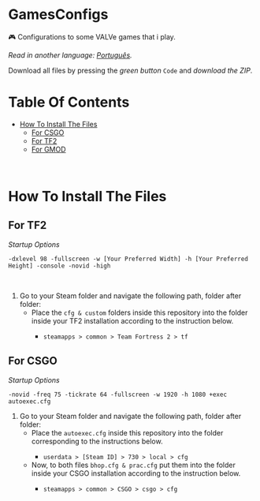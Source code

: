 # GamesConfigs
🎮 Configurations to some VALVe games that i play.

*Read in another language: [Português](README.br.md).*

Download all files by pressing the *green button* `Code` and *download the ZIP*.

<h1>Table Of Contents</h1>
<ul> 
  <li>
    <a href="#HowToInstallFiles">How To Install The Files</a>
    <ul> 
      <li><a href="#CSGO">For CSGO</a></li>
      <li><a href="#TF2">For TF2</a></li>
      <li><a href="#GMOD">For GMOD</a></li>
    </ul>  
  </li>
</ul>

<br>

<h1 id="HowToInstallFiles">How To Install The Files</h1> 

<h2 id="TF2">For TF2</h2>
<p><i>Startup Options</i></p>
<p><code>-dxlevel 98 -fullscreen -w [Your Preferred Width] -h [Your Preferred Height] -console -novid -high</code></p>

<br>

<ol>
    <li>Go to your Steam folder and navigate the following path, folder after folder:
        <ul>
            <li>Place the <code>cfg & custom</code> folders inside this repository into the folder inside your TF2 installation according to the instruction below.</li>
            <ul>
                <li><code>steamapps > common > Team Fortress 2 > tf</code></li>
            </ul>
        </ul>
    </li>
</ol>

<h2 id="CSGO">For CSGO</h2> 
<p><i>Startup Options</i></p>
<p><code>-novid -freq 75 -tickrate 64 -fullscreen -w 1920 -h 1080 +exec autoexec.cfg</code></p>

<ol>
    <li>Go to your Steam folder and navigate the following path, folder after folder:
        <ul>
            <li>Place the <code>autoexec.cfg</code> inside this repository into the folder corresponding to the instructions below.</li>
            <ul>
                <li><code>userdata > [Steam ID] > 730 > local > cfg</code></li>
            </ul>
             <li>Now, to both files <code>bhop.cfg & prac.cfg</code> put them into the folder inside your CSGO installation according to the instruction below.</li>
            <ul>
                <li><code>steamapps > common > CSGO > csgo > cfg</code></li>
            </ul>
        </ul>
    </li>
</ol>

<h2 id="GMOD"></h2>